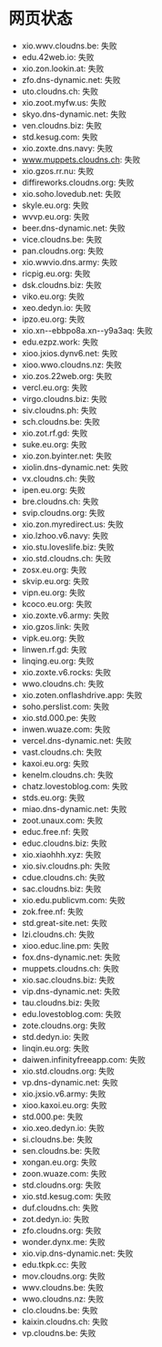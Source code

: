 # 网页状态
- xio.wwv.cloudns.be: 失败
- edu.42web.io: 失败
- xio.zon.lookin.at: 失败
- zfo.dns-dynamic.net: 失败
- uto.cloudns.ch: 失败
- xio.zoot.myfw.us: 失败
- skyo.dns-dynamic.net: 失败
- ven.cloudns.biz: 失败
- std.kesug.com: 失败
- xio.zoxte.dns.navy: 失败
- www.muppets.cloudns.ch: 失败
- xio.gzos.rr.nu: 失败
- diffireworks.cloudns.org: 失败
- xio.soho.lovedub.net: 失败
- skyle.eu.org: 失败
- wvvp.eu.org: 失败
- beer.dns-dynamic.net: 失败
- vice.cloudns.be: 失败
- pan.cloudns.org: 失败
- xio.wwvio.dns.army: 失败
- ricpig.eu.org: 失败
- dsk.cloudns.biz: 失败
- viko.eu.org: 失败
- xeo.dedyn.io: 失败
- ipzo.eu.org: 失败
- xio.xn--ebbpo8a.xn--y9a3aq: 失败
- edu.ezpz.work: 失败
- xioo.jxios.dynv6.net: 失败
- xioo.wwo.cloudns.nz: 失败
- xio.zos.22web.org: 失败
- vercl.eu.org: 失败
- virgo.cloudns.biz: 失败
- siv.cloudns.ph: 失败
- sch.cloudns.be: 失败
- xio.zot.rf.gd: 失败
- suke.eu.org: 失败
- xio.zon.byinter.net: 失败
- xiolin.dns-dynamic.net: 失败
- vx.cloudns.ch: 失败
- ipen.eu.org: 失败
- bre.cloudns.ch: 失败
- svip.cloudns.org: 失败
- xio.zon.myredirect.us: 失败
- xio.lzhoo.v6.navy: 失败
- xio.stu.loveslife.biz: 失败
- xio.std.cloudns.ch: 失败
- zosx.eu.org: 失败
- skvip.eu.org: 失败
- vipn.eu.org: 失败
- kcoco.eu.org: 失败
- xio.zoxte.v6.army: 失败
- xio.gzos.link: 失败
- vipk.eu.org: 失败
- linwen.rf.gd: 失败
- linqing.eu.org: 失败
- xio.zoxte.v6.rocks: 失败
- wwo.cloudns.ch: 失败
- xio.zoten.onflashdrive.app: 失败
- soho.perslist.com: 失败
- xio.std.000.pe: 失败
- inwen.wuaze.com: 失败
- vercel.dns-dynamic.net: 失败
- vast.cloudns.ch: 失败
- kaxoi.eu.org: 失败
- kenelm.cloudns.ch: 失败
- chatz.lovestoblog.com: 失败
- stds.eu.org: 失败
- miao.dns-dynamic.net: 失败
- zoot.unaux.com: 失败
- educ.free.nf: 失败
- educ.cloudns.biz: 失败
- xio.xiaohhh.xyz: 失败
- xio.siv.cloudns.ph: 失败
- cdue.cloudns.ch: 失败
- sac.cloudns.biz: 失败
- xio.edu.publicvm.com: 失败
- zok.free.nf: 失败
- std.great-site.net: 失败
- lzi.cloudns.ch: 失败
- xioo.educ.line.pm: 失败
- fox.dns-dynamic.net: 失败
- muppets.cloudns.ch: 失败
- xio.sac.cloudns.biz: 失败
- vip.dns-dynamic.net: 失败
- tau.cloudns.biz: 失败
- edu.lovestoblog.com: 失败
- zote.cloudns.org: 失败
- std.dedyn.io: 失败
- linqin.eu.org: 失败
- daiwen.infinityfreeapp.com: 失败
- xio.std.cloudns.org: 失败
- vp.dns-dynamic.net: 失败
- xio.jxsio.v6.army: 失败
- xioo.kaxoi.eu.org: 失败
- std.000.pe: 失败
- xio.xeo.dedyn.io: 失败
- si.cloudns.be: 失败
- sen.cloudns.be: 失败
- xongan.eu.org: 失败
- zoon.wuaze.com: 失败
- std.cloudns.org: 失败
- xio.std.kesug.com: 失败
- duf.cloudns.ch: 失败
- zot.dedyn.io: 失败
- zfo.cloudns.org: 失败
- wonder.dynx.me: 失败
- xio.vip.dns-dynamic.net: 失败
- edu.tkpk.cc: 失败
- mov.cloudns.org: 失败
- wwv.cloudns.be: 失败
- wwo.cloudns.nz: 失败
- clo.cloudns.be: 失败
- kaixin.cloudns.ch: 失败
- vp.cloudns.be: 失败
